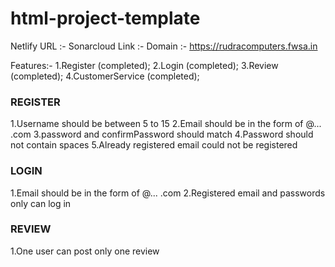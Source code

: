 # html-project-template
Netlify URL :-
Sonarcloud Link :-
Domain :- https://rudracomputers.fwsa.in

Features:-
1.Register (completed);
2.Login (completed);
3.Review (completed);
4.CustomerService (completed);

### REGISTER
1.Username should be between 5 to 15
2.Email should be in the form of @... .com
3.password and confirmPassword should match
4.Password should not contain spaces 
5.Already registered email could not be registered

### LOGIN
1.Email should be in the form of @... .com
2.Registered email and passwords only can log in

### REVIEW
1.One user can post only one review 





